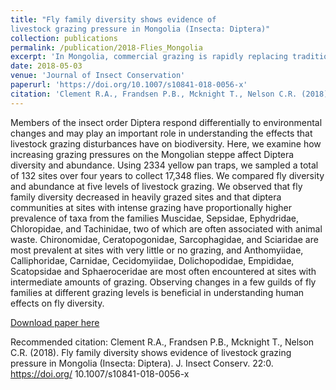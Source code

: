 ```yaml
---
title: "Fly family diversity shows evidence of
livestock grazing pressure in Mongolia (Insecta: Diptera)"
collection: publications
permalink: /publication/2018-Flies_Mongolia
excerpt: 'In Mongolia, commercial grazing is rapidly replacing traditional nomadic browsing. To understand how these changes affect insect biodiversity, I used statistical computing in R to compare fly diversity (>17,000 flies from 132 sites) across a livestock grazing gradient. My analysis suggested that in heavily grazed areas, fly family diversity is lower than in lightly grazed areas. This disparity pointed to several families as grazing disturbance bioindicators.'
date: 2018-05-03
venue: 'Journal of Insect Conservation'
paperurl: 'https://doi.org/10.1007/s10841-018-0056-x'
citation: 'Clement R.A., Frandsen P.B., Mcknight T., Nelson C.R. (2018). Fly family diversity shows evidence of livestock grazing pressure in Mongolia (Insecta: Diptera). J. Insect Conserv. 22:0.'
---
```

Members of the insect order Diptera respond differentially to environmental changes and may play an important role in understanding the effects that livestock grazing disturbances have on biodiversity. Here, we examine how increasing grazing pressures on the Mongolian steppe affect Diptera diversity and abundance. Using 2334 yellow pan traps, we sampled a total of 132 sites over four years to collect 17,348 flies. We compared fly diversity and abundance at five levels of livestock grazing. We observed that fly family diversity decreased in heavily grazed sites and that diptera communities at sites with intense grazing have proportionally higher prevalence of taxa from the families Muscidae, Sepsidae, Ephydridae, Chloropidae, and Tachinidae, two of which are often associated with animal waste. Chironomidae, Ceratopogonidae, Sarcophagidae, and Sciaridae are most prevalent at sites with very little or no grazing, and Anthomyiidae, Calliphoridae, Carnidae, Cecidomyiidae, Dolichopodidae, Empididae, Scatopsidae and Sphaeroceridae are most often encountered at sites with intermediate amounts of grazing. Observing changes in a few guilds of fly families at different grazing levels is beneficial in understanding human effects on fly diversity.

[Download paper here](http://rebeclem.github.io/files/Clement_et_al-2018-Journal_of_Insect_Conservation_flies_Mongolia.pdf)

Recommended citation: Clement R.A., Frandsen P.B., Mcknight T., Nelson C.R. (2018). Fly family diversity shows evidence of
livestock grazing pressure in Mongolia (Insecta: Diptera). J. Insect Conserv. 22:0. https://doi.org/
10.1007/s10841-018-0056-x
